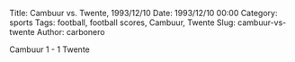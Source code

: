 Title: Cambuur vs. Twente, 1993/12/10
Date: 1993/12/10 00:00
Category: sports
Tags: football, football scores, Cambuur, Twente
Slug: cambuur-vs-twente
Author: carbonero


Cambuur 1 - 1 Twente
